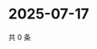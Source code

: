 # 2025-07-17

共 0 条

<!-- BEGIN ZHIHUQUESTIONS -->
<!-- 最后更新时间 Thu Jul 17 2025 16:16:57 GMT+0800 (China Standard Time) -->

<!-- END ZHIHUQUESTIONS -->
